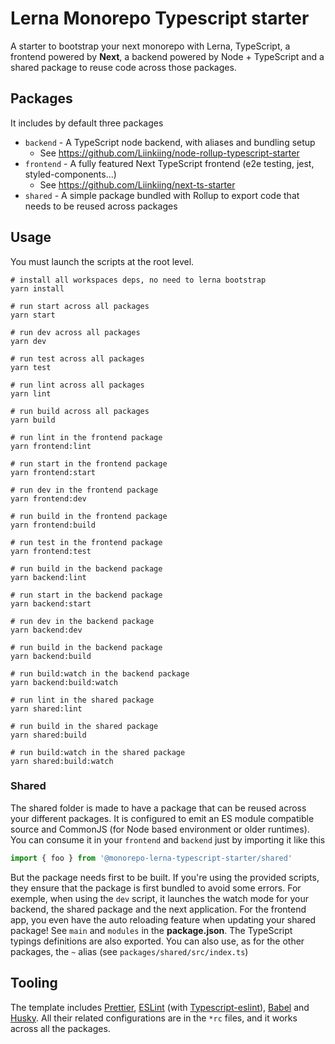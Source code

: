 # Lerna Monorepo Typescript starter

A starter to bootstrap your next monorepo with Lerna, TypeScript, a frontend powered by **Next**, a backend 
powered by Node + TypeScript and a shared package to reuse code across those packages.

## Packages

It includes by default three packages

- `backend` - A TypeScript node backend, with aliases and bundling setup
    - See https://github.com/Liinkiing/node-rollup-typescript-starter
- `frontend` - A fully featured Next TypeScript frontend (e2e testing, jest, styled-components...)
    - See https://github.com/Liinkiing/next-ts-starter
- `shared` - A simple package bundled with Rollup to export code that needs to be reused across packages

## Usage

You must launch the scripts at the root level.

```shell script
# install all workspaces deps, no need to lerna bootstrap
yarn install

# run start across all packages
yarn start 

# run dev across all packages
yarn dev 

# run test across all packages
yarn test 

# run lint across all packages
yarn lint

# run build across all packages
yarn build

# run lint in the frontend package
yarn frontend:lint 

# run start in the frontend package
yarn frontend:start 

# run dev in the frontend package
yarn frontend:dev 

# run build in the frontend package
yarn frontend:build 

# run test in the frontend package
yarn frontend:test 

# run build in the backend package
yarn backend:lint

# run start in the backend package
yarn backend:start

# run dev in the backend package
yarn backend:dev

# run build in the backend package
yarn backend:build

# run build:watch in the backend package
yarn backend:build:watch

# run lint in the shared package
yarn shared:lint

# run build in the shared package
yarn shared:build

# run build:watch in the shared package
yarn shared:build:watch
```

### Shared

The shared folder is made to have a package that can be reused across your different packages.
It is configured to emit an ES module compatible source and CommonJS (for Node based environment or older runtimes).
You can consume it in your `frontend` and `backend` just by importing it like this
```typescript
import { foo } from '@monorepo-lerna-typescript-starter/shared'
```
But the package needs first to be built. If you're using the provided scripts, they ensure that the 
package is first bundled to avoid some errors. 
For exemple, when using the `dev` script, it launches the watch mode for your backend, the shared package and 
the next application. For the frontend app, you even have the auto reloading feature when updating your 
shared package!
See `main` and `modules` in the **package.json**. The TypeScript typings definitions are also exported.
You can also use, as for the other packages, the `~` alias (see `packages/shared/src/index.ts`)

## Tooling

The template includes [Prettier](https://prettier.io/), [ESLint](https://eslint.org/) (with [Typescript-eslint](https://github.com/typescript-eslint/typescript-eslint)), [Babel](https://babeljs.io/) and [Husky](https://github.com/typicode/husky).
All their related configurations are in the `*rc` files, and it works across all the packages.
